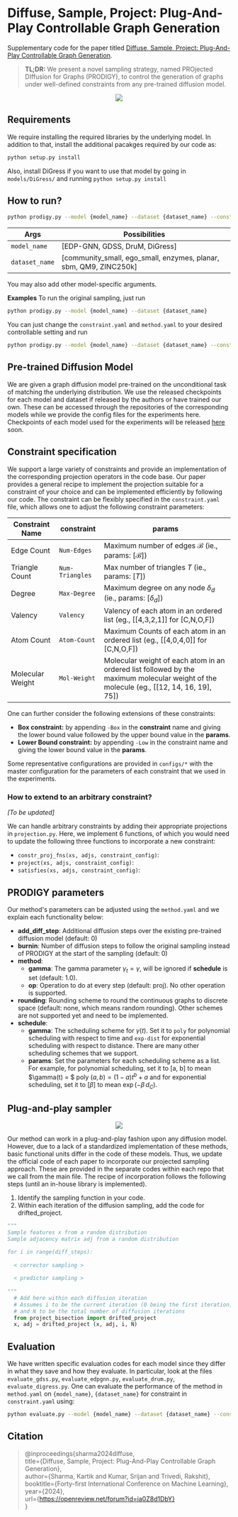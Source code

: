 # Diffuse, Sample, Project: Plug-And-Play Controllable Graph Generation

Supplementary code for the paper titled [Diffuse, Sample, Project: Plug-And-Play Controllable Graph Generation]().

> **TL;DR:** We present a novel sampling strategy, named PROjected DIffusion for Graphs (PRODIGY), to control the generation of graphs under well-defined constraints from any pre-trained diffusion model.

<p align="center">
  <img src="./figs/motivation.png" />
</p>

## Requirements 
We require installing the required libraries by the underlying model. In addition to that, install the additional pacakges required by our code as:

```sh
python setup.py install
```

Also, install DiGress if you want to use that model by going in `models/DiGress/` and running `python setup.py install`

## How to run?

```sh
python prodigy.py --model {model_name} --dataset {dataset_name} --constraint {path_to_constraint_config} --method {path_to_method_config}
```
| Args | Possibilities |
| -- | -- |
| `model_name` | [EDP-GNN, GDSS, DruM, DiGress] |
| `dataset_name` | [community_small, ego_small, enzymes, planar, sbm, QM9, ZINC250k] |

You may also add other model-specific arguments. 

**Examples**
To run the original sampling, just run 
```sh 
python prodigy.py --model {model_name} --dataset {dataset_name} 
```

You can just change the `constraint.yaml` and `method.yaml` to your desired controllable setting and run 
```sh
python prodigy.py --model {model_name} --dataset {dataset_name} --constraint constraint --method method
```


## Pre-trained Diffusion Model
We are given a graph diffusion model pre-trained on the unconditional task of matching the underlying distribution. We use the released checkpoints for each model and dataset if released by the authors or have trained our own. These can be accessed through the repositories of the corresponding models while we provide the config files for the experiments here. Checkpoints of each model used for the experiments will be released [here]() soon. 


## Constraint specification
We support a large variety of constraints and provide an implementation of the corresponding projection operators in the code base. Our paper provides a general recipe to implement the projection suitable for a constraint of your choice and can be implemented efficiently by following our code. The constraint can be flexibly specified in the `constraint.yaml` file, which allows one to adjust the following constraint parameters:

| Constraint Name | **constraint** | **params** |
| -- | -- | -- |
| Edge Count | `Num-Edges` | Maximum number of edges  $\mathcal{B}$ (ie., params: $[\mathcal{B}]$) |
| Triangle Count | `Num-Triangles` | Max number of triangles $T$ (ie., params: $[T]$) |
| Degree | `Max-Degree` | Maximum degree on any node $\delta_d$ (ie., params: $[\delta_d]$) |
| Valency | `Valency` | Valency of each atom in an ordered list (eg., [[4,3,2,1]] for [C,N,O,F]) |
| Atom Count | `Atom-Count` | Maximum Counts of each atom in an ordered list (eg., [[4,0,4,0]] for [C,N,O,F]) |
| Molecular Weight | `Mol-Weight` | Molecular weight of each atom in an ordered list followed by the maximum molecular weight of the molecule (eg., [[12, 14, 16, 19], 75]) |

One can further consider the following extensions of these constraints:
- **Box constraint:** by appending `-Box` in the **constraint** name and giving the lower bound value followed by the upper bound value in the **params**.
- **Lower Bound constraint:** by appending `-Low` in the constraint name and giving the lower bound value in the **params**.

Some representative configurations are provided in `configs/*` with the master configuration for the parameters of each constraint that we used in the experiments. 

### How to extend to an arbitrary constraint?
*[To be updated]*

We can handle arbitrary constraints by adding their appropriate projections in `projection.py`. Here, we implement 6 functions, of which you would need to update the following three functions to incorporate a new constraint:
- `constr_proj_fns(xs, adjs, constraint_config)`: 
- `project(xs, adjs, constraint_config)`:
- `satisfies(xs, adjs, constraint_config)`:

## PRODIGY parameters
Our method's parameters can be adjusted using the `method.yaml` and we explain each functionality below:

- **add_diff_step**: Additional diffusion steps over the existing pre-trained diffusion model (default: 0)
- **burnin**: Number of diffusion steps to follow the original sampling instead of PRODIGY at the start of the sampling (default: 0)
- **method**:
  - **gamma**: The gamma parameter $\gamma_t = \gamma$, will be ignored if **schedule** is set (default: 1.0).
  - **op**: Operation to do at every step (default: proj). No other operation is supported.
  <!-- - **solve_order**: cpj  -->
  <!-- - **jacobian**: false
  - **density_lambda**: 0.0
  - **last_score**: false -->
- **rounding**: Rounding scheme to round the continuous graphs to discrete space (default: none, which means random rounding). Other schemes are not supported yet and need to be implemented.
- **schedule**:
  - **gamma**: The scheduling scheme for $\gamma(t)$. Set it to `poly` for polynomial scheduling with respect to time and `exp-dist` for exponential scheduling with respect to distance. There are many other scheduling schemes that we support. 
  - **params**: Set the parameters for each scheduling scheme as a list. For example, for polynomial scheduling, set it to [a, b] to mean $\gamma(t) = $ poly $(a,b)=(1-a)t^b+a$ and for exponential scheduling, set it to $[\beta]$ to mean $\exp(- \beta \, d_{C})$. 
<!-- - implicit: false
- eq: false -->



## Plug-and-play sampler

<p align="center">
  <img src="./figs/pipeline.png" />
</p>

Our method can work in a plug-and-play fashion upon any diffusion model. However, due to a lack of a standardized implementation of these methods, basic functional units differ in the code of these models. Thus, we update the official code of each paper to incorporate our projected sampling approach. These are provided in the separate codes within each repo that we call from the main file. The recipe of incorporation follows the following steps (until an in-house library is implemented). 

1. Identify the sampling function in your code. 
2. Within each iteration of the diffusion sampling, add the code for drifted_project. 

```python
"""
Sample features x from a random distribution
Sample adjacency matrix adj from a random distribution

for i in range(diff_steps):
  
  < corrector sampling >
  
  < predictor sampling > 
  
""" 
  # Add here within each diffusion iteration 
  # Assumes i to be the current iteration (0 being the first iteration)
  # and N to be the total number of diffusion iterations
  from project_bisection import drifted_project
  x, adj = drifted_project (x, adj, i, N)
```

## Evaluation
We have written specific evaluation codes for each model since they differ in what they save and how they evaluate. In particular, look at the files `evaluate_gdss.py`, `evaluate_edpgnn.py`, `evaluate_drum.py`, `evaluate_digress.py`. One can evaluate the performance of the method in `method.yaml` on `{model_name}`, `{dataset_name}` for constraint in `constraint.yaml` using:

```sh
python evaluate.py --model {model_name} --dataset {dataset_name} --constraint constraint --method method
```

## Citation

> @inproceedings{sharma2024diffuse,<br/>
>    title={Diffuse, Sample, Project: Plug-And-Play Controllable Graph Generation},<br/>
>    author={Sharma, Kartik and Kumar, Srijan and Trivedi, Rakshit},<br/>
>    booktitle={Forty-first International Conference on Machine Learning},<br/>
>    year={2024},<br/>
>    url={https://openreview.net/forum?id=ia0Z8d1DbY}<br/>
> }